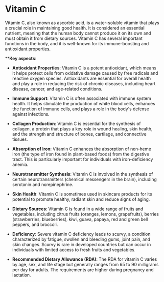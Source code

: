 # Vitamin C

Vitamin C, also known as ascorbic acid, is a water-soluble vitamin that plays a crucial role in maintaining good health. It is considered an essential nutrient, meaning that the human body cannot produce it on its own and must obtain it from dietary sources. Vitamin C has several important functions in the body, and it is well-known for its immune-boosting and antioxidant properties.

****Key aspects**:

* **Antioxidant Properties**: Vitamin C is a potent antioxidant, which means it helps protect cells from oxidative damage caused by free radicals and reactive oxygen species. Antioxidants are essential for overall health and play a role in reducing the risk of chronic diseases, including heart disease, cancer, and age-related conditions.

* **Immune Support**: Vitamin C is often associated with immune system health. It helps stimulate the production of white blood cells, enhances the function of immune cells, and plays a role in the body's defense against infections.

* **Collagen Production**: Vitamin C is essential for the synthesis of collagen, a protein that plays a key role in wound healing, skin health, and the strength and structure of bones, cartilage, and connective tissues.

* **Absorption of Iron**: Vitamin C enhances the absorption of non-heme iron (the type of iron found in plant-based foods) from the digestive tract. This is particularly important for individuals with iron-deficiency anemia.

* **Neurotransmitter Synthesis**: Vitamin C is involved in the synthesis of certain neurotransmitters (chemical messengers in the brain), including serotonin and norepinephrine.

* **Skin Health**: Vitamin C is sometimes used in skincare products for its potential to promote healthy, radiant skin and reduce signs of aging.

* **Dietary Sources**: Vitamin C is found in a wide range of fruits and vegetables, including citrus fruits (oranges, lemons, grapefruits), berries (strawberries, blueberries), kiwi, guava, papaya, red and green bell peppers, and broccoli.

* **Deficiency**: Severe vitamin C deficiency leads to scurvy, a condition characterized by fatigue, swollen and bleeding gums, joint pain, and skin changes. Scurvy is rare in developed countries but can occur in individuals with limited access to fresh fruits and vegetables.

* **Recommended Dietary Allowance (RDA)**: The RDA for vitamin C varies by age, sex, and life stage but generally ranges from 65 to 90 milligrams per day for adults. The requirements are higher during pregnancy and lactation.
